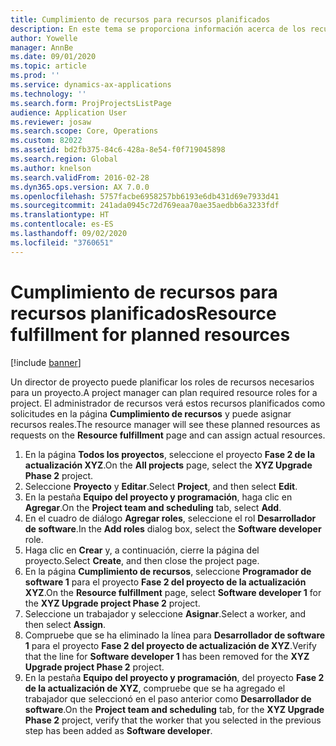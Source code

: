 ```yaml
---
title: Cumplimiento de recursos para recursos planificados
description: En este tema se proporciona información acerca de los recursos previstos para un proyecto.
author: Yowelle
manager: AnnBe
ms.date: 09/01/2020
ms.topic: article
ms.prod: ''
ms.service: dynamics-ax-applications
ms.technology: ''
ms.search.form: ProjProjectsListPage
audience: Application User
ms.reviewer: josaw
ms.search.scope: Core, Operations
ms.custom: 82022
ms.assetid: bd2fb375-84c6-428a-8e54-f0f719045898
ms.search.region: Global
ms.author: knelson
ms.search.validFrom: 2016-02-28
ms.dyn365.ops.version: AX 7.0.0
ms.openlocfilehash: 5757facbe6958257bb6193e6db431d69e7933d41
ms.sourcegitcommit: 241ada0945c72d769eaa70ae35aedbb6a3233fdf
ms.translationtype: HT
ms.contentlocale: es-ES
ms.lasthandoff: 09/02/2020
ms.locfileid: "3760651"
---
```

# <a name="resource-fulfillment-for-planned-resources"></a><span data-ttu-id="10da5-103">Cumplimiento de recursos para recursos planificados</span><span class="sxs-lookup"><span data-stu-id="10da5-103">Resource fulfillment for planned resources</span></span>

[!include [banner](../includes/banner.md)]

<span data-ttu-id="10da5-104">Un director de proyecto puede planificar los roles de recursos necesarios para un proyecto.</span><span class="sxs-lookup"><span data-stu-id="10da5-104">A project manager can plan required resource roles for a project.</span></span> <span data-ttu-id="10da5-105">El administrador de recursos verá estos recursos planificados como solicitudes en la página **Cumplimiento de recursos** y puede asignar recursos reales.</span><span class="sxs-lookup"><span data-stu-id="10da5-105">The resource manager will see these planned resources as requests on the **Resource fulfillment** page and can assign actual resources.</span></span>

1. <span data-ttu-id="10da5-106">En la página **Todos los proyectos**, seleccione el proyecto **Fase 2 de la actualización XYZ**.</span><span class="sxs-lookup"><span data-stu-id="10da5-106">On the **All projects** page, select the **XYZ Upgrade Phase 2** project.</span></span>
2. <span data-ttu-id="10da5-107">Seleccione **Proyecto** y **Editar**.</span><span class="sxs-lookup"><span data-stu-id="10da5-107">Select **Project**, and then select **Edit**.</span></span>
3. <span data-ttu-id="10da5-108">En la pestaña **Equipo del proyecto y programación**, haga clic en **Agregar**.</span><span class="sxs-lookup"><span data-stu-id="10da5-108">On the **Project team and scheduling** tab, select **Add**.</span></span>
4. <span data-ttu-id="10da5-109">En el cuadro de diálogo **Agregar roles**, seleccione el rol **Desarrollador de software**.</span><span class="sxs-lookup"><span data-stu-id="10da5-109">In the **Add roles** dialog box, select the **Software developer** role.</span></span>
5. <span data-ttu-id="10da5-110">Haga clic en **Crear** y, a continuación, cierre la página del proyecto.</span><span class="sxs-lookup"><span data-stu-id="10da5-110">Select **Create**, and then close the project page.</span></span>
6. <span data-ttu-id="10da5-111">En la página **Cumplimiento de recursos**, seleccione **Programador de software 1** para el proyecto **Fase 2 del proyecto de la actualización XYZ**.</span><span class="sxs-lookup"><span data-stu-id="10da5-111">On the **Resource fulfillment** page, select **Software developer 1** for the **XYZ Upgrade project Phase 2** project.</span></span>
7. <span data-ttu-id="10da5-112">Seleccione un trabajador y seleccione **Asignar**.</span><span class="sxs-lookup"><span data-stu-id="10da5-112">Select a worker, and then select **Assign**.</span></span>
8. <span data-ttu-id="10da5-113">Compruebe que se ha eliminado la línea para **Desarrollador de software 1** para el proyecto **Fase 2 del proyecto de actualización de XYZ**.</span><span class="sxs-lookup"><span data-stu-id="10da5-113">Verify that the line for **Software developer 1** has been removed for the **XYZ Upgrade project Phase 2** project.</span></span>
9. <span data-ttu-id="10da5-114">En la pestaña **Equipo del proyecto y programación**, del proyecto **Fase 2 de la actualización de XYZ**, compruebe que se ha agregado el trabajador que seleccionó en el paso anterior como **Desarrollador de software**.</span><span class="sxs-lookup"><span data-stu-id="10da5-114">On the **Project team and scheduling** tab, for the **XYZ Upgrade Phase 2** project, verify that the worker that you selected in the previous step has been added as **Software developer**.</span></span>
